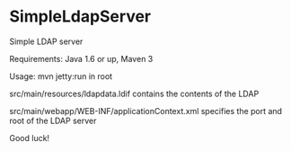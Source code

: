 SimpleLdapServer
================

Simple LDAP server

Requirements: Java 1.6 or up, Maven 3

Usage: mvn jetty:run in root

src/main/resources/ldapdata.ldif contains the contents of the LDAP

src/main/webapp/WEB-INF/applicationContext.xml specifies the port and root of the LDAP server

Good luck!
